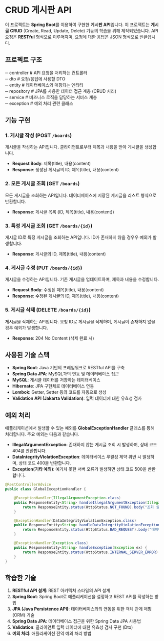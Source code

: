 # CRUD 게시판 API

이 프로젝트는 **Spring Boot**를 이용하여 구현한 **게시판 API**입니다. 이 프로젝트는 **게시글 CRUD** (Create, Read, Update, Delete) 기능의 학습을 위해 제작되었습니다. API 요청은 **RESTful** 형식으로 이루어지며, 요청에 대한 응답은 JSON 형식으로 반환됩니다.

   

## 프로젝트 구조

─ controller      # API 요청을 처리하는 컨트롤러  
─ dto             # 요청/응답에 사용할 DTO  
─ entity          # 데이터베이스와 매핑되는 엔티티  
─ repository      # JPA를 사용한 데이터 접근 계층 (CRUD 처리)  
─ service         # 비즈니스 로직을 담당하는 서비스 계층  
─ exception       # 예외 처리 관련 클래스  

   
## 기능 구현

### 1. 게시글 작성 (POST `/boards`)
게시글을 작성하는 API입니다. 클라이언트로부터 제목과 내용을 받아 게시글을 생성합니다.
- **Request Body**: 제목(title), 내용(content)
- **Response**: 생성된 게시글의 ID, 제목(title), 내용(content)

### 2. 모든 게시글 조회 (GET `/boards`)
모든 게시글을 조회하는 API입니다. 데이터베이스에 저장된 게시글을 리스트 형식으로 반환합니다.
- **Response**: 게시글 목록 (ID, 제목(title), 내용(content))

### 3. 특정 게시글 조회 (GET `/boards/{id}`)
게시글 ID로 특정 게시글을 조회하는 API입니다. ID가 존재하지 않을 경우우 예외가 발생합니다.
- **Response**: 게시글의 ID, 제목(title), 내용(content)

### 4. 게시글 수정 (PUT `/boards/{id}`)
게시글을 수정하는 API입니다. 기존 게시글을 업데이트하며, 제목과 내용을 수정합니다.
- **Request Body**: 수정된 제목(title), 내용(content)
- **Response**: 수정된 게시글의 ID, 제목(title), 내용(content)

### 5. 게시글 삭제 (DELETE `/boards/{id}`)
게시글을 삭제하는 API입니다. 요청 ID로 게시글을 삭제하며, 게시글이 존재하지 않을 경우 예외가 발생합니다.
- **Response**: 204 No Content (삭제 완료 시)

## 사용된 기술 스택

- **Spring Boot**: Java 기반의 프레임워크로 RESTful API를 구축
- **Spring Data JPA**: MySQL과의 연동 및 데이터베이스 접근
- **MySQL**: 게시글 데이터를 저장하는 데이터베이스
- **Hibernate**: JPA 구현체로 데이터베이스 연동
- **Lombok**: Getter, Setter 등의 코드를 자동으로 생성
- **Validation API (Jakarta Validation)**: 입력 데이터에 대한 유효성 검사

## 예외 처리

애플리케이션에서 발생할 수 있는 예외를 **GlobalExceptionHandler** 클래스를 통해 처리합니다. 주요 예외는 다음과 같습니다.

- **IllegalArgumentException**: 존재하지 않는 게시글 조회 시 발생하며, 상태 코드 404를 반환합니다.
- **DataIntegrityViolationException**: 데이터베이스 무결성 제약 위반 시 발생하며, 상태 코드 400을 반환합니다.
- **Exception(기타 예외)**: 예기치 못한 서버 오류가 발생하면 상태 코드 500을 반환합니다.

```java
@RestControllerAdvice
public class GlobalExceptionHandler {

    @ExceptionHandler(IllegalArgumentException.class)
    public ResponseEntity<String> handleIllegalArgumentException(IllegalArgumentException ex) {
        return ResponseEntity.status(HttpStatus.NOT_FOUND).body("조회 실패: " + ex.getMessage());
    }

    @ExceptionHandler(DataIntegrityViolationException.class)
    public ResponseEntity<String> handleDataIntegrityViolationException(DataIntegrityViolationException ex) {
        return ResponseEntity.status(HttpStatus.BAD_REQUEST).body("데이터 무결성 오류: " + ex.getMessage());
    }

    @ExceptionHandler(Exception.class)
    public ResponseEntity<String> handleException(Exception ex) {
        return ResponseEntity.status(HttpStatus.INTERNAL_SERVER_ERROR).body("서버 오류 발생: " + ex.getMessage());
    }
}
```

## 학습한 기술

1. **RESTful API 설계**: REST 아키텍처 스타일의 API 설계
2. **Spring Boot**: Spring Boot로 애플리케이션을 설정하고 REST API를 작성하는 방법
3. **JPA (Java Persistence API)**: 데이터베이스와의 연동을 위한 객체 관계 매핑(ORM) 기술
4. **Spring Data JPA**: 데이터베이스 접근을 위한 Spring Data JPA 사용법
5. **Validation**: 클라이언트 입력 데이터에 대한 유효성 검사 구현 (Dto)
6. **예외 처리**: 애플리케이션 전역 예외 처리 방법

